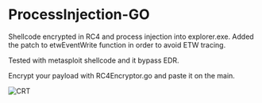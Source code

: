 # ProcessInjection-GO

Shellcode encrypted in RC4 and process injection into explorer.exe. Added the patch to etwEventWrite function in order to avoid ETW tracing.

Tested with metasploit shellcode and it bypass EDR. 



Encrypt your payload with RC4Encryptor.go and paste it on the main.



![CRT](https://user-images.githubusercontent.com/130594453/231800596-885cd1ff-0273-4c60-978e-6f164a18ec1f.PNG)
